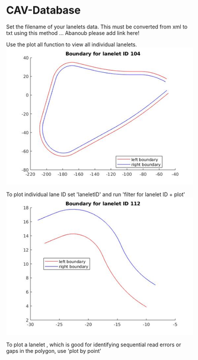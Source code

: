# CAV-Database

Set the filename of your lanelets data. This must be converted from xml to txt using this method ... Abanoub please add link here!

Use the plot all function to view all individual lanelets.
![left](lanelet104a.jpg)


To plot individual lane ID set 'laneletID' and run 'filter for lanelet ID + plot'
![](lanelet112.jpg)


To plot a lanelet , which is good for identifying sequential read errors or gaps in the polygon, use 'plot by point'


